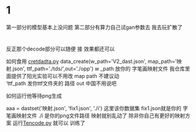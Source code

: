# 1
第一部分的模型基本上没问题 第二部分有算力自己试gan参数去  我去玩扩散了

# 
反正那个decode部分可以随便 接 效果都还可以 

如何食用 [cretdadta.py](cretdadta.py) data_create(w_path='V2_dast.json', map_path='映射.json', ttf_path='./tds/',out='./opp')
w _path 放你的 字笔画映射文件  我仓库里面提供了阳光实验可以不用改 map path 不建议动   
‘ttf_path 发你ttf文件夹的 路径  out 中国不用说吧

如何运行他等待png生成



aaa = dastset('映射.json', 'fix1.json', './i')  这里该你数据集  fix1.json就是你的 字笔画映射文件
./i 是你的png文件路径
映射就别乱动了 除非你自己有更好的映射方案
运行[Tencode.py](Tencode.py)  就可以 训练了